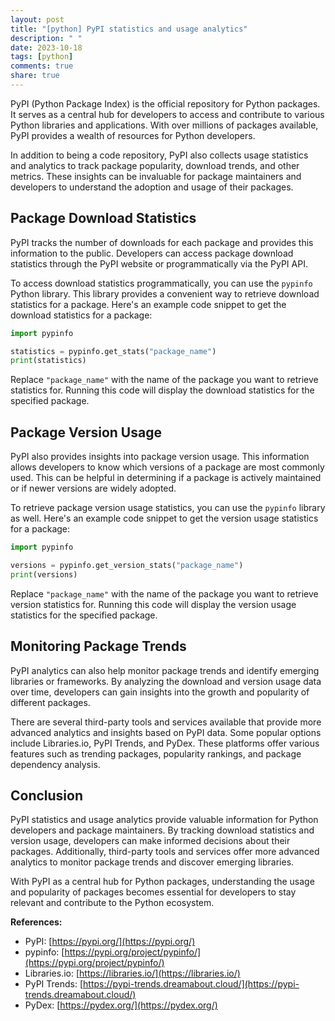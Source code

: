 ```yaml
---
layout: post
title: "[python] PyPI statistics and usage analytics"
description: " "
date: 2023-10-18
tags: [python]
comments: true
share: true
---
```


PyPI (Python Package Index) is the official repository for Python packages. It serves as a central hub for developers to access and contribute to various Python libraries and applications. With over millions of packages available, PyPI provides a wealth of resources for Python developers.

In addition to being a code repository, PyPI also collects usage statistics and analytics to track package popularity, download trends, and other metrics. These insights can be invaluable for package maintainers and developers to understand the adoption and usage of their packages.

## Package Download Statistics

PyPI tracks the number of downloads for each package and provides this information to the public. Developers can access package download statistics through the PyPI website or programmatically via the PyPI API.

To access download statistics programmatically, you can use the `pypinfo` Python library. This library provides a convenient way to retrieve download statistics for a package. Here's an example code snippet to get the download statistics for a package:

```python
import pypinfo

statistics = pypinfo.get_stats("package_name")
print(statistics)
```

Replace `"package_name"` with the name of the package you want to retrieve statistics for. Running this code will display the download statistics for the specified package.

## Package Version Usage

PyPI also provides insights into package version usage. This information allows developers to know which versions of a package are most commonly used. This can be helpful in determining if a package is actively maintained or if newer versions are widely adopted.

To retrieve package version usage statistics, you can use the `pypinfo` library as well. Here's an example code snippet to get the version usage statistics for a package:

```python
import pypinfo

versions = pypinfo.get_version_stats("package_name")
print(versions)
```

Replace `"package_name"` with the name of the package you want to retrieve version statistics for. Running this code will display the version usage statistics for the specified package.

## Monitoring Package Trends

PyPI analytics can also help monitor package trends and identify emerging libraries or frameworks. By analyzing the download and version usage data over time, developers can gain insights into the growth and popularity of different packages.

There are several third-party tools and services available that provide more advanced analytics and insights based on PyPI data. Some popular options include Libraries.io, PyPI Trends, and PyDex. These platforms offer various features such as trending packages, popularity rankings, and package dependency analysis.

## Conclusion

PyPI statistics and usage analytics provide valuable information for Python developers and package maintainers. By tracking download statistics and version usage, developers can make informed decisions about their packages. Additionally, third-party tools and services offer more advanced analytics to monitor package trends and discover emerging libraries.

With PyPI as a central hub for Python packages, understanding the usage and popularity of packages becomes essential for developers to stay relevant and contribute to the Python ecosystem.

**References:**

- PyPI: [https://pypi.org/](https://pypi.org/)
- pypinfo: [https://pypi.org/project/pypinfo/](https://pypi.org/project/pypinfo/)
- Libraries.io: [https://libraries.io/](https://libraries.io/)
- PyPI Trends: [https://pypi-trends.dreamabout.cloud/](https://pypi-trends.dreamabout.cloud/)
- PyDex: [https://pydex.org/](https://pydex.org/)